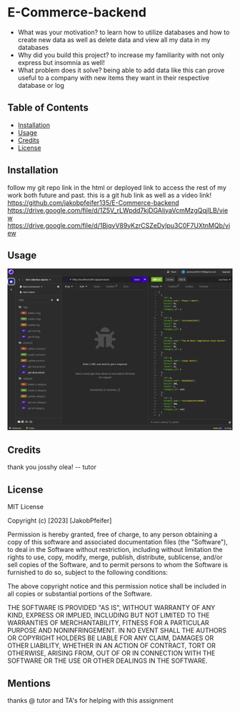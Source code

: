 # E-Commerce-backend

- What was your motivation?
to learn how to utilize databases and how to create new data as well as delete data and view all my data in my databases
- Why did you build this project?
to increase my familiarity with not only express but insomnia as well!
- What problem does it solve?
being able to add data like this can prove useful to a company with new items they want in their respective database or log
## Table of Contents 



- [Installation](#installation)
- [Usage](#usage)
- [Credits](#credits)
- [License](#license)

## Installation

follow my git repo link in the html or deployed link to access the rest of my work both future and past. this is a git hub link as well as a video link!
https://github.com/jakobpfeifer135/E-Commerce-backend
https://drive.google.com/file/d/1Z5V_rLWpdd7kjDGAljyaVcmMzgQqjlLB/view   
https://drive.google.com/file/d/1BjqyV89yKzrCSZeDyIpu3C0F7UXtnMQb/view
## Usage
   ![completed project](<./images/Screenshot 2023-10-27 192905.png>)
   

## Credits

thank you josshy olea! -- tutor

## License

MIT License

Copyright (c) [2023] [JakobPfeifer]

Permission is hereby granted, free of charge, to any person obtaining a copy
of this software and associated documentation files (the "Software"), to deal
in the Software without restriction, including without limitation the rights
to use, copy, modify, merge, publish, distribute, sublicense, and/or sell
copies of the Software, and to permit persons to whom the Software is
furnished to do so, subject to the following conditions:

The above copyright notice and this permission notice shall be included in all
copies or substantial portions of the Software.

THE SOFTWARE IS PROVIDED "AS IS", WITHOUT WARRANTY OF ANY KIND, EXPRESS OR
IMPLIED, INCLUDING BUT NOT LIMITED TO THE WARRANTIES OF MERCHANTABILITY,
FITNESS FOR A PARTICULAR PURPOSE AND NONINFRINGEMENT. IN NO EVENT SHALL THE
AUTHORS OR COPYRIGHT HOLDERS BE LIABLE FOR ANY CLAIM, DAMAGES OR OTHER
LIABILITY, WHETHER IN AN ACTION OF CONTRACT, TORT OR OTHERWISE, ARISING FROM,
OUT OF OR IN CONNECTION WITH THE SOFTWARE OR THE USE OR OTHER DEALINGS IN THE
SOFTWARE.

## Mentions
thanks @ tutor and TA's for helping with this assignment